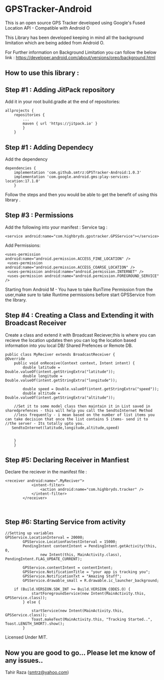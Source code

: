 # GPSTracker-Android
This is an open source GPS Tracker developed using Google's Fused Location API - Compatible with Android O

This Library has been developed keeping in mind all the background limitation which are being added from Android O.

For Further information on Background Limitation you can follow the below link :
https://developer.android.com/about/versions/oreo/background.html

How to use this library :
------------------------
Step #1 : Adding JitPack repository
--------

Add it in your root build.gradle at the end of repositories:
```
allprojects {
	repositories {
		...
		maven { url 'https://jitpack.io' }
		}
	}
```
Step #1 : Adding Dependecy
-------

Add the dependency
```
dependencies {
	implementation 'com.github.smtrz:GPSTracker-Android:1.0.3'
	implementation 'com.google.android.gms:play-services-location:17.1.0'
	}
```
Follow the steps and then you would be able to get the benefit of using this library .

Step #3 : Permissions
--------
Add the following into your manifest :
Service tag :
```
<service android:name="com.highbryds.gpstracker.GPSService"></service>
```
Add Permissions:
```
<uses-permission android:name="android.permission.ACCESS_FINE_LOCATION" />
 <uses-permission android:name="android.permission.ACCESS_COARSE_LOCATION" />
 <uses-permission android:name="android.permission.INTERNET" />
 <uses-permission android:name="android.permission.FOREGROUND_SERVICE" />

```

Starting from Android M  - You have to take RunTime Permission from the user,make sure to take Runtime permissions before start GPSService from the library.

Step #4 : Creating a Class and Extending it with Broadcast Receiver
--------
Create a class and extend it with Broadcast Reciever,this is where you can recieve the location updates then you can log the location based information into you local DB/ Shared Prefences or Remote DB.

```
public class MyReciver extends BroadcastReceiver {
@Override
    public void onReceive(Context context, Intent intent) {
        double latitude = Double.valueOf(intent.getStringExtra("latitude"));
        double longitude = Double.valueOf(intent.getStringExtra("longitude"));
        
        double speed = Double.valueOf(intent.getStringExtra("speed"));
        double altitude = Double.valueOf(intent.getStringExtra("altitude"));
        
    //Set it to some model class then maintain it in List saved in  sharedprefences - this will help you call the SendtoInternet Method
    //less frequently - i mean based on the number of list items you can take decision that once the list contains 5 items- send it to //the server - Its totally upto you.
   SendtoInternet(latitude,longitude,altitude,speed)
         
    
    }
    }
   ``` 

Step #5: Declaring Receiver in Manfiest
-------
Declare the reciever in the manifest file :
```
<receiver android:name=".MyReciver">
            <intent-filter>
                <action android:name="com.highbryds.tracker" />
            </intent-filter>
        </receiver>
        
        
```
Step #6: Starting Service from activity
-------
```
//Setting up variables
GPSService.LocationInterval = 20000;
        GPSService.LocationFastestInterval = 15000;
        PendingIntent contentIntent = PendingIntent.getActivity(this, 0,
                new Intent(this, MainActivity.class), PendingIntent.FLAG_UPDATE_CURRENT);

        GPSService.contentIntent = contentIntent;
        GPSService.NotificationTitle = "your app is tracking you";
        GPSService.NotificationTxt = "Amazing Stuff";
        GPSService.drawable_small = R.drawable.ic_launcher_background;
        
	if (Build.VERSION.SDK_INT >= Build.VERSION_CODES.O) {
            startForegroundService(new Intent(MainActivity.this, GPSService.class));
        } else {

            startService(new Intent(MainActivity.this, GPSService.class));
            Toast.makeText(MainActivity.this, "Tracking Started..", Toast.LENGTH_SHORT).show();
        }

```
Licensed Under MIT.

Now you are good to go...
Please let me know of any issues..
--
Tahir Raza
(smtrz@yahoo.com)
